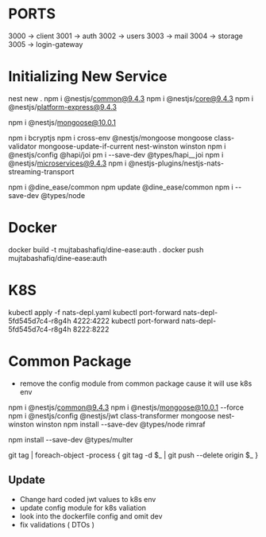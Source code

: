 # PORTS

3000 -> client
3001 -> auth
3002 -> users
3003 -> mail
3004 -> storage
3005 -> login-gateway

# Initializing New Service

nest new .
npm i @nestjs/common@9.4.3
npm i @nestjs/core@9.4.3 
npm i @nestjs/platform-express@9.4.3

npm i @nestjs/mongoose@10.0.1

npm i bcryptjs
npm i cross-env @nestjs/mongoose mongoose class-validator mongoose-update-if-current nest-winston winston
npm i @nestjs/config @hapi/joi
pm i --save-dev @types/hapi__joi
npm i @nestjs/microservices@9.4.3
npm i @nestjs-plugins/nestjs-nats-streaming-transport

npm i @dine_ease/common
npm update @dine_ease/common
npm i --save-dev @types/node

# Docker
docker build -t mujtabashafiq/dine-ease:auth .
docker push mujtabashafiq/dine-ease:auth

# K8S
kubectl apply -f nats-depl.yaml
kubectl port-forward nats-depl-5fd545d7c4-r8g4h 4222:4222
kubectl port-forward nats-depl-5fd545d7c4-r8g4h 8222:8222

# Common Package
- remove the config module from common package cause it will use k8s env

npm i @nestjs/common@9.4.3
npm i @nestjs/mongoose@10.0.1 --force
npm i @nestjs/config @nestjs/jwt class-transformer mongoose nest-winston winston
npm install --save-dev @types/node rimraf

npm install --save-dev @types/multer

git tag | foreach-object -process { git tag -d $_ | git push --delete origin $_ }

## Update 

- Change hard coded jwt values to k8s env
- update config module for k8s valiation
- look into the dockerfile config and omit dev
- fix validations ( DTOs )